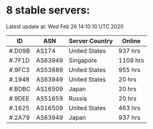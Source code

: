 # 8 stable servers:

Latest update at: Wed Feb 26 14:10:10 UTC 2020

| ID | ASN | Server Country | Online |
| -- | --- | -------------- | ------ |
| #.D09B | AS174 | United States | 937 hrs |
| #.7F1D | AS63949 | Singapore | 1108 hrs |
| #.9FC3 | AS53889 | United States | 955 hrs |
| #.1948 | AS63949 | United States | 20 hrs |
| #.BDBC | AS16509 | Japan | 20 hrs |
| #.9DEE | AS51659 | Russia | 20 hrs |
| #.1625 | AS16509 | United States | 463 hrs |
| #.2A79 | AS63949 | Japan | 937 hrs |

